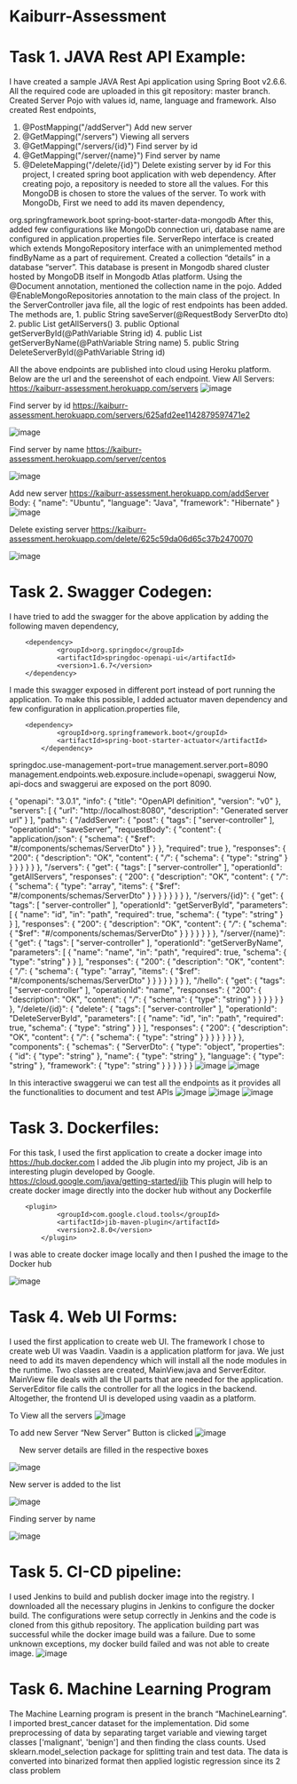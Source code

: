 # Kaiburr-Assessment


# Task 1. JAVA Rest API Example:
I have created a sample JAVA Rest Api application using Spring Boot v2.6.6. All the required code are uploaded in this git repository: master branch.
Created Server Pojo with values id, name, language and framework. Also created Rest endpoints,
1.	@PostMapping("/addServer")    Add new server
2.	@GetMapping("/servers")	 Viewing all servers
3.	@GetMapping("/servers/{id}")	 Find server by id
4.	@GetMapping("/server/{name}")	 Find server by name
5.	@DeleteMapping("/delete/{id}") Delete existing server by id 
For this project, I created spring boot application with web dependency. After creating pojo, a repository is needed to store all the values. For this MongoDB is chosen to store the values of the server.
To work with MongoDb, First we need to add its maven dependency,
<dependency>
			<groupId>org.springframework.boot</groupId>
			<artifactId>spring-boot-starter-data-mongodb</artifactId>
		</dependency>
After this, added few configurations like MongoDb connection uri, database name are configured in application.properties file.
ServerRepo interface is created which extends MongoRepository interface with an unimplemented method findByName as a part of requirement.
Created a collection “details” in a database “server”. This database is present in Mongodb shared cluster hosted by MongoDB itself in Mongodb Atlas platform.
Using the @Document annotation, mentioned the collection name in the pojo. Added @EnableMongoRepositories annotation to the main class of the project.
In the ServerController java file, all the logic of rest endpoints has been added. The methods are,
1.	public String saveServer(@RequestBody ServerDto dto)
2.	public List<ServerDto> getAllServers()
3.	public Optional<ServerDto> getServerById(@PathVariable String id)
4.	public List<ServerDto> getServerByName(@PathVariable String name)
5.	public String DeleteServerById(@PathVariable String id)

All the above endpoints are published into cloud using Heroku platform. Below are the url and the sereenshot of each endpoint.
View All Servers:
https://kaiburr-assessment.herokuapp.com/servers
![image](https://user-images.githubusercontent.com/31410414/163729911-c99358cb-440c-46d9-8662-aca1436c0d26.png)

 

Find server by id
https://kaiburr-assessment.herokuapp.com/servers/625afd2ee1142879597471e2

 ![image](https://user-images.githubusercontent.com/31410414/163729927-e15a7bd4-f2d7-4fe6-b991-b52792c79990.png)


Find server by name
https://kaiburr-assessment.herokuapp.com/server/centos

 ![image](https://user-images.githubusercontent.com/31410414/163729934-cc33d189-7424-40ce-ba04-1eb011e54535.png)


Add new server
https://kaiburr-assessment.herokuapp.com/addServer
Body:
{
  "name": "Ubuntu",
  "language": "Java",
  "framework": "Hibernate"
}
  ![image](https://user-images.githubusercontent.com/31410414/163729940-7469f40a-0083-41ec-b0ea-9e1325f1d514.png)

 
Delete existing server
https://kaiburr-assessment.herokuapp.com/delete/625c59da06d65c37b2470070

 ![image](https://user-images.githubusercontent.com/31410414/163729944-a04e1b0f-889d-40f1-b31c-e915d95bdb3e.png)


# Task 2. Swagger Codegen:
I have tried to add the swagger for the above application by adding the following maven dependency,
<!-- https://mvnrepository.com/artifact/org.springdoc/springdoc-openapi-ui -->
		<dependency>
    			<groupId>org.springdoc</groupId>
    			<artifactId>springdoc-openapi-ui</artifactId>
    			<version>1.6.7</version>
		</dependency>
I made this swagger exposed in different port instead of port running the application. To make this possible, I added actuator maven dependency and few configuration in application.properties file,
<!-- https://mvnrepository.com/artifact/org.springframework.boot/spring-boot-starter-actuator -->
		<dependency>
    			<groupId>org.springframework.boot</groupId>
    			<artifactId>spring-boot-starter-actuator</artifactId>
    		</dependency> 
springdoc.use-management-port=true
management.server.port=8090
management.endpoints.web.exposure.include=openapi, swaggerui
Now, api-docs and swaggerui are exposed on the port 8090.

{
    "openapi": "3.0.1",
    "info": {
        "title": "OpenAPI definition",
        "version": "v0"
    },
    "servers": [
        {
            "url": "http://localhost:8080",
            "description": "Generated server url"
        }
    ],
    "paths": {
        "/addServer": {
            "post": {
                "tags": [
                    "server-controller"
                ],
                "operationId": "saveServer",
                "requestBody": {
                    "content": {
                        "application/json": {
                            "schema": {
                                "$ref": "#/components/schemas/ServerDto"
                            }
                        }
                    },
                    "required": true
                },
                "responses": {
                    "200": {
                        "description": "OK",
                        "content": {
                            "*/*": {
                                "schema": {
                                    "type": "string"
                                }
                            }
                        }
                    }
                }
            }
        },
        "/servers": {
            "get": {
                "tags": [
                    "server-controller"
                ],
                "operationId": "getAllServers",
                "responses": {
                    "200": {
                        "description": "OK",
                        "content": {
                            "*/*": {
                                "schema": {
                                    "type": "array",
                                    "items": {
                                        "$ref": "#/components/schemas/ServerDto"
                                    }
                                }
                            }
                        }
                    }
                }
            }
        },
        "/servers/{id}": {
            "get": {
                "tags": [
                    "server-controller"
                ],
                "operationId": "getServerById",
                "parameters": [
                    {
                        "name": "id",
                        "in": "path",
                        "required": true,
                        "schema": {
                            "type": "string"
                        }
                    }
                ],
                "responses": {
                    "200": {
                        "description": "OK",
                        "content": {
                            "*/*": {
                                "schema": {
                                    "$ref": "#/components/schemas/ServerDto"
                                }
                            }
                        }
                    }
                }
            }
        },
        "/server/{name}": {
            "get": {
                "tags": [
                    "server-controller"
                ],
                "operationId": "getServerByName",
                "parameters": [
                    {
                        "name": "name",
                        "in": "path",
                        "required": true,
                        "schema": {
                            "type": "string"
                        }
                    }
                ],
                "responses": {
                    "200": {
                        "description": "OK",
                        "content": {
                            "*/*": {
                                "schema": {
                                    "type": "array",
                                    "items": {
                                        "$ref": "#/components/schemas/ServerDto"
                                    }
                                }
                            }
                        }
                    }
                }
            }
        },
        "/hello": {
            "get": {
                "tags": [
                    "server-controller"
                ],
                "operationId": "name",
                "responses": {
                    "200": {
                        "description": "OK",
                        "content": {
                            "*/*": {
                                "schema": {
                                    "type": "string"
                                }
                            }
                        }
                    }
                }
            }
        },
        "/delete/{id}": {
            "delete": {
                "tags": [
                    "server-controller"
                ],
                "operationId": "DeleteServerById",
                "parameters": [
                    {
                        "name": "id",
                        "in": "path",
                        "required": true,
                        "schema": {
                            "type": "string"
                        }
                    }
                ],
                "responses": {
                    "200": {
                        "description": "OK",
                        "content": {
                            "*/*": {
                                "schema": {
                                    "type": "string"
                                }
                            }
                        }
                    }
                }
            }
        }
    },
    "components": {
        "schemas": {
            "ServerDto": {
                "type": "object",
                "properties": {
                    "id": {
                        "type": "string"
                    },
                    "name": {
                        "type": "string"
                    },
                    "language": {
                        "type": "string"
                    },
                    "framework": {
                        "type": "string"
                    }
                }
            }
        }
    }
}
![image](https://user-images.githubusercontent.com/31410414/163729958-c0a91f26-fc24-434b-9183-ccaed470188c.png)
![image](https://user-images.githubusercontent.com/31410414/163729963-98498f24-fc54-4d4b-9fc4-a29580852d36.png)

 
 

In this interactive swaggerui we can test all the endpoints as it provides all the functionalities to document and test APIs
 ![image](https://user-images.githubusercontent.com/31410414/163729970-abab03e1-84c0-46e5-8cf5-a6393fa3850a.png)
![image](https://user-images.githubusercontent.com/31410414/163729972-4af9abfc-d0b0-4827-8592-fcb614acc1a6.png)
![image](https://user-images.githubusercontent.com/31410414/163729974-ed2a4ca2-da65-48c5-9735-368a8da9c9f7.png)


 

 

# Task 3. Dockerfiles:
For this task, I used the first application to create a docker image into https://hub.docker.com  I added the Jib plugin into my project,
Jib is an interesting plugin developed by Google. https://cloud.google.com/java/getting-started/jib This plugin will help to create docker image directly into the docker hub without any Dockerfile
	
		<plugin>
      			<groupId>com.google.cloud.tools</groupId>
        		<artifactId>jib-maven-plugin</artifactId>
        		<version>2.8.0</version>
      		</plugin>
I was able to create docker image locally and then I pushed the image to the Docker hub

![image](https://user-images.githubusercontent.com/31410414/165156741-3f21ea28-76e4-4a6e-a07c-b18c07d908ee.png)


# Task 4. Web UI Forms:
I used the first application to create web UI. The framework I chose to create web UI was Vaadin. Vaadin is a application platform for java. We just need to add its maven dependency which will install all the node modules in the runtime.
Two classes are created, MainView.java and ServerEditor. MainView file deals with all the UI parts that are needed for the application. ServerEditor file calls the controller for all the logics in the backend.
Altogether, the frontend UI is developed using vaadin as a platform.
 
To View all the servers 
  ![image](https://user-images.githubusercontent.com/31410414/163729984-f2833628-fef9-4d96-8711-c5fdf86b1096.png)

To add new Server “New Server” Button is clicked
 ![image](https://user-images.githubusercontent.com/31410414/163729987-9358c579-49c2-4c06-b057-22ddf7e34006.png)

 
New server details are filled in the respective boxes
 
![image](https://user-images.githubusercontent.com/31410414/163729988-00f13b94-638a-4435-bc8f-e2d360e41565.png)

New server is added to the list
 
![image](https://user-images.githubusercontent.com/31410414/163729994-38db9463-3ad5-4af7-9794-c56601d511ed.png)



Finding server by name
 
![image](https://user-images.githubusercontent.com/31410414/163729996-cda5fc4c-6966-4aed-a1b0-93ab0a98fe4d.png)

# Task 5. CI-CD pipeline:
I used Jenkins to build and publish docker image into the registry. I downloaded all the necessary plugins in Jenkins to configure the docker build. The configurations were setup correctly in Jenkins and the code is cloned from this github repository.
The application building part was successful while the docker image build was a failure. Due to some unknown exceptions, my docker build failed and was not able to create image.
 ![image](https://user-images.githubusercontent.com/31410414/163729998-95c92cf6-0f5b-4b7a-9b59-923be3a0c55d.png)


# Task 6. Machine Learning Program
The Machine Learning program is present in the branch “MachineLearning”. I imported brest_cancer dataset for the implementation. Did some preprocessing of data by separating target variable and viewing target classes ['malignant', 'benign'] and then finding the class counts.
Used sklearn.model_selection package for splitting train and test data. The data is converted into binarized format then applied logistic regression since its 2 class problem




